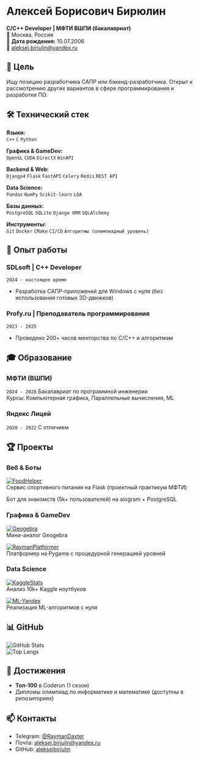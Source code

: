 # Алексей Борисович Бирюлин  
**C/C++ Developer | МФТИ ВШПИ (бакалавриат)**  
📍 Москва, Россия  
🎂 **Дата рождения:** 10.07.2006  
📧 [aleksej.biriulin@yandex.ru](mailto:aleksej.biriulin@yandex.ru)  

## 🎯 Цель  
Ищу позицию разработчика САПР или бэкенд-разработчика. Открыт к рассмотрению других вариантов в сфере программирования и разработки ПО.

## 🛠 Технический стек  
**Языки:**  
`C++` `C` `Python`  

**Графика & GameDev:**  
`OpenGL` `CUDA` `DirectX` `WinAPI`  

**Backend & Web:**  
`Django4` `Flask` `FastAPI` `Celery` `Redis` `REST API`  

**Data Science:**  
`Pandas` `NumPy` `Scikit-learn` `LDA`  

**Базы данных:**  
`PostgreSQL` `SQLite` `Django ORM` `SQLAlchemy`  

**Инструменты:**  
`Git` `Docker` `CMake` `CI/CD` `Алгоритмы (олимпиадный уровень)`  

## 💼 Опыт работы  
### **SDLsoft** | C++ Developer  
`2024 - настоящее время`  
- Разработка САПР-приложений для Windows с нуля (без использования готовых 3D-движков)  

### **Profy.ru** | Преподаватель программирования  
`2023 - 2025`  
- Проведено 200+ часов менторства по C/C++ и алгоритмам  

## 🎓 Образование  
### **МФТИ (ВШПИ)**  
`2024 - 2028` Бакалавриат по программной инженерии  
Курсы: Компьютерная графика, Параллельные вычисления, ML  

### **Яндекс Лицей**  
`2020 - 2022` С отличием  

## 🏆 Проекты  
### Веб & Боты  
[![FoodHelper](https://img.shields.io/badge/-Phystech.edu-181717?logo=github)](https://github.com/AmirHusnutdinov/Phystech.edu)  
Сервис спортивного питания на Flask (проектный практикум МФТИ)  

Бот для знакомств (5k+ пользователей) на aiogram + PostgreSQL  

### Графика & GameDev  
[![Geogebra](https://img.shields.io/badge/-Geogebra-181717?logo=github)](https://github.com/RaymanPython/Geogebra_python)  
Мини-аналог Geogebra  

[![RaymanPlatformer](https://img.shields.io/badge/-RaymanPlatformer-181717?logo=github)](https://github.com/RaymanPython/RaymanPlatformer)  
Платформер на Pygame с процедурной генерацией уровней  

### Data Science  
[![KaggleStats](https://img.shields.io/badge/-Kaggle_Stats-181717?logo=github)](https://github.com/aleksejbiriulin/KaggleState)  
Анализ 10k+ Kaggle ноутбуков  

[![ML-Yandex](https://img.shields.io/badge/-ML_Yandex-181717?logo=github)](https://github.com/RaymanPython/ML_Yandex)  
Реализация ML-алгоритмов с нуля  

## 📊 GitHub  
![GitHub Stats](https://github-readme-stats.vercel.app/api?username=aleksejbiriulin&show_icons=true&theme=radical)  
![Top Langs](https://github-readme-stats.vercel.app/api/top-langs/?username=aleksejbiriulin&layout=compact)  

## 🏅 Достижения  
- **Топ-100** в Coderun (1 сезон)  
- Дипломы олимпиад по информатике и математике (доступны в репозиториях)  

## 📫 Контакты  
- Telegram: [@RaymanDaxter](https://t.me/RaymanDaxter)  
- Почта: [aleksej.biriulin@yandex.ru](mailto:aleksej.biriulin@yandex.ru)  
- GitHub: [aleksejbiriulin](https://github.com/aleksejbiriulin)
